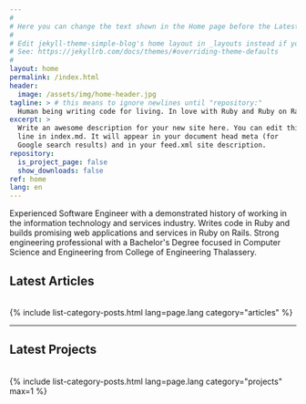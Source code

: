 ```yaml
---
#
# Here you can change the text shown in the Home page before the Latest Posts section.
#
# Edit jekyll-theme-simple-blog's home layout in _layouts instead if you wanna make some changes
# See: https://jekyllrb.com/docs/themes/#overriding-theme-defaults
#
layout: home
permalink: /index.html
header:
  image: /assets/img/home-header.jpg
tagline: > # this means to ignore newlines until "repository:"
  Human being writing code for living. In love with Ruby and Ruby on Rails
excerpt: >
  Write an awesome description for your new site here. You can edit this
  line in index.md. It will appear in your document head meta (for
  Google search results) and in your feed.xml site description.
repository:
  is_project_page: false
  show_downloads: false
ref: home
lang: en
---
```


Experienced Software Engineer with a demonstrated history of working in the information technology and services industry. Writes code in Ruby and builds promising web applications and services in Ruby on Rails. Strong engineering professional with a Bachelor's Degree focused in Computer Science and Engineering from College of Engineering Thalassery.

<h2>Latest Articles</h2>
<div>&nbsp;</div>
{% include list-category-posts.html lang=page.lang category="articles" %}

---

<h2>Latest Projects</h2>
<div>&nbsp;</div>
{% include list-category-posts.html lang=page.lang category="projects" max=1 %}
